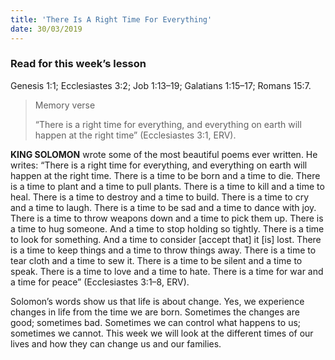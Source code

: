 ```yaml
---
title: 'There Is A Right Time For Everything'
date: 30/03/2019
---
```


### Read for this week’s lesson
Genesis 1:1; Ecclesiastes 3:2; Job 1:13–19; Galatians 1:15–17; Romans 15:7.

> <p>Memory verse</p>
> “There is a right time for everything, and everything on earth will happen at the right time” (Ecclesiastes 3:1, ERV).

**KING SOLOMON** wrote some of the most beautiful poems ever written. He writes: “There is a right time for everything, and everything on earth will happen at the right time. There is a time to be born and a time to die. There is a time to plant and a time to pull plants. There is a time to kill and a time to heal. There is a time to destroy and a time to build. There is a time to cry and a time to laugh. There is a time to be sad and a time to dance with joy. There is a time to throw weapons down and a time to pick them up. There is a time to hug someone. And a time to stop holding so tightly. There is a time to look for something. And a time to consider [accept that] it [is] lost. There is a time to keep things and a time to throw things away. There is a time to tear cloth and a time to sew it. There is a time to be silent and a time to speak. There is a time to love and a time to hate. There is a time for war and a time for peace” (Ecclesiastes 3:1–8, ERV).

Solomon’s words show us that life is about change. Yes, we experience changes in life from the time we are born. Sometimes the changes are good; sometimes bad. Sometimes we can control what happens to us; sometimes we cannot. This week we will look at the different times of our lives and how they can change us and our families.